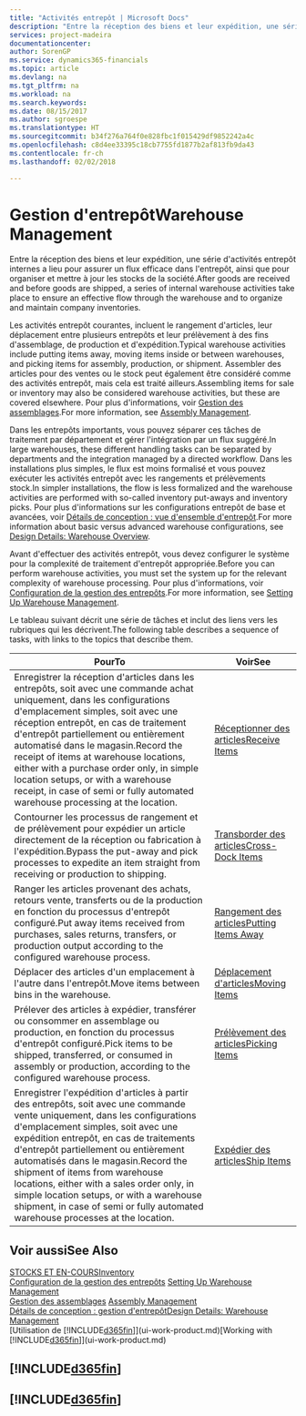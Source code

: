 ```yaml
---
title: "Activités entrepôt | Microsoft Docs"
description: "Entre la réception des biens et leur expédition, une série d'activités entrepôt internes a lieu pour assurer un flux efficace dans l'entrepôt, ainsi que pour organiser et mettre à jour les stocks de la société."
services: project-madeira
documentationcenter: 
author: SorenGP
ms.service: dynamics365-financials
ms.topic: article
ms.devlang: na
ms.tgt_pltfrm: na
ms.workload: na
ms.search.keywords: 
ms.date: 08/15/2017
ms.author: sgroespe
ms.translationtype: HT
ms.sourcegitcommit: b34f276a764f0e828fbc1f015429df9852242a4c
ms.openlocfilehash: c8d4ee33395c18cb7755fd1877b2af813fb9da43
ms.contentlocale: fr-ch
ms.lasthandoff: 02/02/2018

---
```

# <a name="warehouse-management"></a><span data-ttu-id="e42c3-103">Gestion d'entrepôt</span><span class="sxs-lookup"><span data-stu-id="e42c3-103">Warehouse Management</span></span>
<span data-ttu-id="e42c3-104">Entre la réception des biens et leur expédition, une série d'activités entrepôt internes a lieu pour assurer un flux efficace dans l'entrepôt, ainsi que pour organiser et mettre à jour les stocks de la société.</span><span class="sxs-lookup"><span data-stu-id="e42c3-104">After goods are received and before goods are shipped, a series of internal warehouse activities take place to ensure an effective flow through the warehouse and to organize and maintain company inventories.</span></span>

<span data-ttu-id="e42c3-105">Les activités entrepôt courantes, incluent le rangement d'articles, leur déplacement entre plusieurs entrepôts et leur prélèvement à des fins d'assemblage, de production et d'expédition.</span><span class="sxs-lookup"><span data-stu-id="e42c3-105">Typical warehouse activities include putting items away, moving items inside or between warehouses, and picking items for assembly, production, or shipment.</span></span> <span data-ttu-id="e42c3-106">Assembler des articles pour des ventes ou le stock peut également être considéré comme des activités entrepôt, mais cela est traité ailleurs.</span><span class="sxs-lookup"><span data-stu-id="e42c3-106">Assembling items for sale or inventory may also be considered warehouse activities, but these are covered elsewhere.</span></span> <span data-ttu-id="e42c3-107">Pour plus d'informations, voir [Gestion des assemblages](assembly-assemble-items.md).</span><span class="sxs-lookup"><span data-stu-id="e42c3-107">For more information, see [Assembly Management](assembly-assemble-items.md).</span></span>  

<span data-ttu-id="e42c3-108">Dans les entrepôts importants, vous pouvez séparer ces tâches de traitement par département et gérer l'intégration par un flux suggéré.</span><span class="sxs-lookup"><span data-stu-id="e42c3-108">In large warehouses, these different handling tasks can be separated by departments and the integration managed by a directed workflow.</span></span> <span data-ttu-id="e42c3-109">Dans les installations plus simples, le flux est moins formalisé et vous pouvez exécuter les activités entrepôt avec les rangements et prélèvements stock.</span><span class="sxs-lookup"><span data-stu-id="e42c3-109">In simpler installations, the flow is less formalized and the warehouse activities are performed with so-called inventory put-aways and inventory picks.</span></span> <span data-ttu-id="e42c3-110">Pour plus d'informations sur les configurations entrepôt de base et avancées, voir [Détails de conception : vue d'ensemble d'entrepôt](design-details-warehouse-overview.md).</span><span class="sxs-lookup"><span data-stu-id="e42c3-110">For more information about basic versus advanced warehouse configurations, see [Design Details: Warehouse Overview](design-details-warehouse-overview.md).</span></span>

<span data-ttu-id="e42c3-111">Avant d'effectuer des activités entrepôt, vous devez configurer le système pour la complexité de traitement d'entrepôt appropriée.</span><span class="sxs-lookup"><span data-stu-id="e42c3-111">Before you can perform warehouse activities, you must set the system up for the relevant complexity of warehouse processing.</span></span> <span data-ttu-id="e42c3-112">Pour plus d'informations, voir [Configuration de la gestion des entrepôts](warehouse-setup-warehouse.md).</span><span class="sxs-lookup"><span data-stu-id="e42c3-112">For more information, see [Setting Up Warehouse Management](warehouse-setup-warehouse.md).</span></span>

 <span data-ttu-id="e42c3-113">Le tableau suivant décrit une série de tâches et inclut des liens vers les rubriques qui les décrivent.</span><span class="sxs-lookup"><span data-stu-id="e42c3-113">The following table describes a sequence of tasks, with links to the topics that describe them.</span></span>   

|<span data-ttu-id="e42c3-114">**Pour**</span><span class="sxs-lookup"><span data-stu-id="e42c3-114">**To**</span></span>|<span data-ttu-id="e42c3-115">**Voir**</span><span class="sxs-lookup"><span data-stu-id="e42c3-115">**See**</span></span>|  
|------------|-------------|  
|<span data-ttu-id="e42c3-116">Enregistrer la réception d'articles dans les entrepôts, soit avec une commande achat uniquement, dans les configurations d'emplacement simples, soit avec une réception entrepôt, en cas de traitement d'entrepôt partiellement ou entièrement automatisé dans le magasin.</span><span class="sxs-lookup"><span data-stu-id="e42c3-116">Record the receipt of items at warehouse locations, either with a purchase order only, in simple location setups, or with a warehouse receipt, in case of semi or fully automated warehouse processing at the location.</span></span>|[<span data-ttu-id="e42c3-117">Réceptionner des articles</span><span class="sxs-lookup"><span data-stu-id="e42c3-117">Receive Items</span></span>](warehouse-how-receive-items.md)|
|<span data-ttu-id="e42c3-118">Contourner les processus de rangement et de prélèvement pour expédier un article directement de la réception ou fabrication à l'expédition.</span><span class="sxs-lookup"><span data-stu-id="e42c3-118">Bypass the put-away and pick processes to expedite an item straight from receiving or production to shipping.</span></span>|[<span data-ttu-id="e42c3-119">Transborder des articles</span><span class="sxs-lookup"><span data-stu-id="e42c3-119">Cross-Dock Items</span></span>](warehouse-how-to-cross-dock-items.md)|    
|<span data-ttu-id="e42c3-120">Ranger les articles provenant des achats, retours vente, transferts ou de la production en fonction du processus d'entrepôt configuré.</span><span class="sxs-lookup"><span data-stu-id="e42c3-120">Put away items received from purchases, sales returns, transfers, or production output according to the configured warehouse process.</span></span>|[<span data-ttu-id="e42c3-121">Rangement des articles</span><span class="sxs-lookup"><span data-stu-id="e42c3-121">Putting Items Away</span></span>](warehouse-put-away-items.md)|
|<span data-ttu-id="e42c3-122">Déplacer des articles d'un emplacement à l'autre dans l'entrepôt.</span><span class="sxs-lookup"><span data-stu-id="e42c3-122">Move items between bins in the warehouse.</span></span>|[<span data-ttu-id="e42c3-123">Déplacement d'articles</span><span class="sxs-lookup"><span data-stu-id="e42c3-123">Moving Items</span></span>](warehouse-move-items.md)|
|<span data-ttu-id="e42c3-124">Prélever des articles à expédier, transférer ou consommer en assemblage ou production, en fonction du processus d'entrepôt configuré.</span><span class="sxs-lookup"><span data-stu-id="e42c3-124">Pick items to be shipped, transferred, or consumed in assembly or production, according to the configured warehouse process.</span></span>|[<span data-ttu-id="e42c3-125">Prélèvement des articles</span><span class="sxs-lookup"><span data-stu-id="e42c3-125">Picking Items</span></span>](warehouse-pick-items.md)|
|<span data-ttu-id="e42c3-126">Enregistrer l'expédition d'articles à partir des entrepôts, soit avec une commande vente uniquement, dans les configurations d'emplacement simples, soit avec une expédition entrepôt, en cas de traitements d'entrepôt partiellement ou entièrement automatisés dans le magasin.</span><span class="sxs-lookup"><span data-stu-id="e42c3-126">Record the shipment of items from warehouse locations, either with a sales order only, in simple location setups, or with a warehouse shipment, in case of semi or fully automated warehouse processes at the location.</span></span>|[<span data-ttu-id="e42c3-127">Expédier des articles</span><span class="sxs-lookup"><span data-stu-id="e42c3-127">Ship Items</span></span>](warehouse-how-ship-items.md)|  

## <a name="see-also"></a><span data-ttu-id="e42c3-128">Voir aussi</span><span class="sxs-lookup"><span data-stu-id="e42c3-128">See Also</span></span>  
[<span data-ttu-id="e42c3-129">STOCKS ET EN-COURS</span><span class="sxs-lookup"><span data-stu-id="e42c3-129">Inventory</span></span>](inventory-manage-inventory.md)  
<span data-ttu-id="e42c3-130">[Configuration de la gestion des entrepôts](warehouse-setup-warehouse.md)   </span><span class="sxs-lookup"><span data-stu-id="e42c3-130">[Setting Up Warehouse Management](warehouse-setup-warehouse.md)   </span></span>  
<span data-ttu-id="e42c3-131">[Gestion des assemblages](assembly-assemble-items.md)  </span><span class="sxs-lookup"><span data-stu-id="e42c3-131">[Assembly Management](assembly-assemble-items.md)  </span></span>  
[<span data-ttu-id="e42c3-132">Détails de conception : gestion d'entrepôt</span><span class="sxs-lookup"><span data-stu-id="e42c3-132">Design Details: Warehouse Management</span></span>](design-details-warehouse-management.md)  
<span data-ttu-id="e42c3-133">[Utilisation de [!INCLUDE[d365fin](includes/d365fin_md.md)]](ui-work-product.md)</span><span class="sxs-lookup"><span data-stu-id="e42c3-133">[Working with [!INCLUDE[d365fin](includes/d365fin_md.md)]](ui-work-product.md)</span></span>  

## [!INCLUDE[d365fin](includes/free_trial_md.md)]  
## [!INCLUDE[d365fin](includes/training_link_md.md)]

